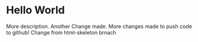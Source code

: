 # Hello World

More description. Another Change made. More changes made to push code to github! Change from html-skeleton brnach
